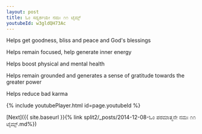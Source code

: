 ```yaml
---
layout: post
title: ಓಂ ಸದ್ಯರ್ಶಯೇ ನಮಃ ೧೧ ಟೈಮ್ಸ್
youtubeId: w3gldQH73Ac
---
```

 
 
Helps get goodness, bliss and peace and God's blessings
 
Helps remain focused, help generate inner energy 
 
Helps boost physical and mental health 
 
Helps remain grounded and generates a sense of gratitude towards the greater power 
 
Helps reduce bad karma
 
 
 
 


{% include youtubePlayer.html id=page.youtubeId %}
 
[Next]({{ site.baseurl }}{% link  split2/_posts/2014-12-08-ಓಂ ಪರಮಾತ್ಮನೇ ನಮಃ ೧೧ ಟೈಮ್ಸ್.md%})
 
